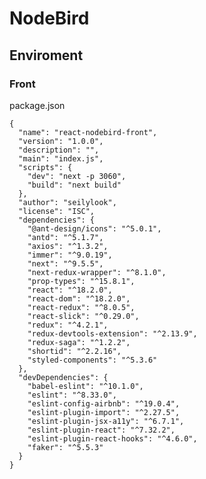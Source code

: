 # NodeBird

## Enviroment

### Front

package.json

    {
      "name": "react-nodebird-front",
      "version": "1.0.0",
      "description": "",
      "main": "index.js",
      "scripts": {
        "dev": "next -p 3060",
        "build": "next build"
      },
      "author": "seilylook",
      "license": "ISC",
      "dependencies": {
        "@ant-design/icons": "^5.0.1",
        "antd": "^5.1.7",
        "axios": "^1.3.2",
        "immer": "^9.0.19",
        "next": "^9.5.5",
        "next-redux-wrapper": "^8.1.0",
        "prop-types": "^15.8.1",
        "react": "^18.2.0",
        "react-dom": "^18.2.0",
        "react-redux": "^8.0.5",
        "react-slick": "^0.29.0",
        "redux": "^4.2.1",
        "redux-devtools-extension": "^2.13.9",
        "redux-saga": "^1.2.2",
        "shortid": "^2.2.16",
        "styled-components": "^5.3.6"
      },
      "devDependencies": {
        "babel-eslint": "^10.1.0",
        "eslint": "^8.33.0",
        "eslint-config-airbnb": "^19.0.4",
        "eslint-plugin-import": "^2.27.5",
        "eslint-plugin-jsx-a11y": "^6.7.1",
        "eslint-plugin-react": "^7.32.2",
        "eslint-plugin-react-hooks": "^4.6.0",
        "faker": "^5.5.3"
      }
    }
